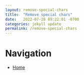 ```yaml
---
layout: remove-special-chars
title:  "Remove special chars"
date:   2022-07-28 09:22:01 -0700
categories: jekyll update
permalink: /remove-special-chars
---
```


# Navigation

* [Home](/)
